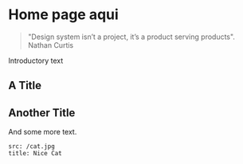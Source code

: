 # Home page aqui

> "Design system isn’t a project, it’s a product serving products". Nathan Curtis

Introductory text

## A Title


## Another Title

And some more text.

```image
src: /cat.jpg
title: Nice Cat